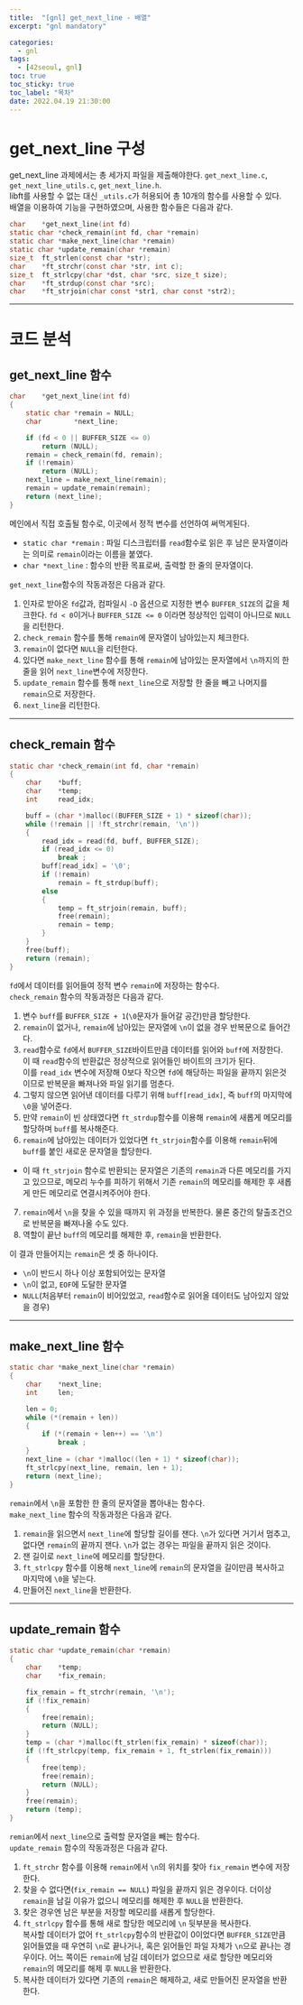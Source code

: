 ```yaml
---
title:  "[gnl] get_next_line - 배열"
excerpt: "gnl mandatory"

categories:
  - gnl
tags:
  - [42seoul, gnl]
toc: true
toc_sticky: true
toc_label: "목차"
date: 2022.04.19 21:30:00
---
```


# get_next_line 구성
get_next_line 과제에서는 총 세가지 파일을 제출해야한다.
`get_next_line.c`, `get_next_line_utils.c`, `get_next_line.h`.    
libft를 사용할 수 없는 대신 `_utils.c`가 허용되어 총 10개의 함수를 사용할 수 있다.    
배열을 이용하여 기능을 구현하였으며, 사용한 함수들은 다음과 같다.    
```c 
char	*get_next_line(int fd)
static char	*check_remain(int fd, char *remain)
static char	*make_next_line(char *remain)
static char	*update_remain(char *remain)
size_t	ft_strlen(const char *str);
char	*ft_strchr(const char *str, int c);
size_t	ft_strlcpy(char *dst, char *src, size_t size);
char	*ft_strdup(const char *src);
char	*ft_strjoin(char const *str1, char const *str2);
```

***

# 코드 분석

## get_next_line 함수

```c
char	*get_next_line(int fd)
{
	static char	*remain = NULL;
	char		*next_line;

	if (fd < 0 || BUFFER_SIZE <= 0)
		return (NULL);
	remain = check_remain(fd, remain);
	if (!remain)
		return (NULL);
	next_line = make_next_line(remain);
	remain = update_remain(remain);
	return (next_line);
}
```
메인에서 직접 호출될 함수로, 이곳에서 정적 변수를 선언하여 써먹게된다.    
* `static char *remain` : 파일 디스크립터를 `read`함수로 읽은 후 남은 문자열이라는 의미로 `remain`이라는 이름을 붙였다.
* `char	*next_line` : 함수의 반환 목표로써, 출력할 한 줄의 문자열이다.    

`get_next_line`함수의 작동과정은 다음과 같다.    
1. 인자로 받아온 `fd`값과, 컴파일시 `-D` 옵션으로 지정한 변수 `BUFFER_SIZE`의 값을 체크한다. `fd < 0`이거나 `BUFFER_SIZE <= 0` 이라면 정상적인 입력이 아니므로 `NULL`을 리턴한다.    
2. `check_remain` 함수를 통해 `remain`에 문자열이 남아있는지 체크한다.    
3. `remain`이 없다면 `NULL`을 리턴한다.
4. 있다면 `make_next_line` 함수를 통해 `remain`에 남아있는 문자열에서 `\n`까지의 한 줄을 읽어 `next_line`변수에 저장한다. 
5. `update_remain` 함수를 통해 `next_line`으로 저장할 한 줄을 빼고 나머지를 `remain`으로 저장한다.
6. `next_line`을 리턴한다.

***

## check_remain 함수

```c
static char	*check_remain(int fd, char *remain)
{
	char	*buff;
	char	*temp;
	int		read_idx;

	buff = (char *)malloc((BUFFER_SIZE + 1) * sizeof(char));
	while (!remain || !ft_strchr(remain, '\n'))
	{
		read_idx = read(fd, buff, BUFFER_SIZE);
		if (read_idx <= 0)
			break ;
		buff[read_idx] = '\0';
		if (!remain)
			remain = ft_strdup(buff);
		else
		{	
			temp = ft_strjoin(remain, buff);
			free(remain);
			remain = temp;
		}
	}
	free(buff);
	return (remain);
}
```
`fd`에서 데이터를 읽어들여 정적 변수 `remain`에 저장하는 함수다.    
`check_remain` 함수의 작동과정은 다음과 같다.
1. 변수 `buff`를 `BUFFER_SIZE + 1`(`\0`문자가 들어갈 공간)만큼 할당한다.    
2. `remain`이 없거나, `remain`에 남아있는 문자열에 `\n`이 없을 경우 반복문으로 들어간다.    
3. `read`함수로 `fd`에서 `BUFFER_SIZE`바이트만큼 데이터를 읽어와 `buff`에 저장한다.    
이 때 `read`함수의 반환값은 정상적으로 읽어들인 바이트의 크기가 된다.    
이를 `read_idx` 변수에 저장해 0보다 작으면 `fd`에 해당하는 파일을 끝까지 읽은것이므로 반복문을 빠져나와 파일 읽기를 멈춘다.    
4. 그렇지 않으면 읽어낸 데이터를 다루기 위해 `buff[read_idx]`, 즉 `buff`의 마지막에 `\0`을 넣어준다.    
5. 만약 `remain`이 빈 상태였다면 `ft_strdup`함수를 이용해 `remain`에 새롭게 메모리를 할당하며 `buff`를 복사해준다.    
6. `remain`에 남아있는 데이터가 있었다면 `ft_strjoin`함수를 이용해 `remain`뒤에 `buff`를 붙인 새로운 문자열을 할당한다.    
* 이 때 `ft_strjoin` 함수로 반환되는 문자열은 기존의 `remain`과 다른 메모리를 가지고 있으므로, 메모리 누수를 피하기 위해서 기존 `remain`의 메모리를 해제한 후 새롭게 만든 메모리로 연결시켜주어야 한다.    
7. `remain`에서 `\n`을 찾을 수 있을 때까지 위 과정을 반복한다. 물론 중간의 탈출조건으로 반복문을 빠져나올 수도 있다.    
8. 역할이 끝난 `buff`의 메모리를 해제한 후, `remain`을 반환한다.    

이 결과 만들어지는 `remain`은 셋 중 하나이다.
* `\n`이 반드시 하나 이상 포함되어있는 문자열    
* `\n`이 없고, `EOF`에 도달한 문자열    
* `NULL`(처음부터 `remain`이 비어있었고, `read`함수로 읽어올 데이터도 남아있지 않았을 경우)    

***

## make_next_line 함수

```c
static char	*make_next_line(char *remain)
{
	char	*next_line;
	int		len;

	len = 0;
	while (*(remain + len))
	{
		if (*(remain + len++) == '\n')
			break ;
	}
	next_line = (char *)malloc((len + 1) * sizeof(char));
	ft_strlcpy(next_line, remain, len + 1);
	return (next_line);
}

```
`remain`에서 `\n`을 포함한 한 줄의 문자열을 뽑아내는 함수다.    
`make_next_line` 함수의 작동과정은 다음과 같다.    
1. `remain`을 읽으면서 `next_line`에 할당할 길이를 잰다. `\n`가 있다면 거기서 멈추고, 없다면 `remain`의 끝까지 잰다. `\n`가 없는 경우는 파일을 끝까지 읽은 것이다.    
2. 잰 길이로 `next_line`에 메모리를 할당한다.    
3. `ft_strlcpy` 함수를 이용해 `next_line`에 `remain`의 문자열을 길이만큼 복사하고 마지막에 `\0`을 넣는다.
4. 만들어진 `next_line`을 반환한다.

***

## update_remain 함수

```c
static char	*update_remain(char *remain)
{
	char	*temp;
	char	*fix_remain;

	fix_remain = ft_strchr(remain, '\n');
	if (!fix_remain)
	{
		free(remain);
		return (NULL);
	}
	temp = (char *)malloc(ft_strlen(fix_remain) * sizeof(char));
	if (!ft_strlcpy(temp, fix_remain + 1, ft_strlen(fix_remain)))
	{
		free(temp);
		free(remain);
		return (NULL);
	}
	free(remain);
	return (temp);
}
```
`remian`에서 `next_line`으로 출력할 문자열을 빼는 함수다.    
`update_remain` 함수의 작동과정은 다음과 같다.    
1. `ft_strchr` 함수를 이용해 `remain`에서 `\n`의 위치를 찾아 `fix_remain` 변수에 저장한다.    
2. 찾을 수 없다면(`fix_remain == NULL`) 파일을 끝까지 읽은 경우이다. 더이상 `remain`을 남길 이유가 없으니 메모리를 해제한 후 `NULL`을 반환한다.    
3. 찾은 경우엔 남은 부분을 저장할 메모리를 새롭게 할당한다.    
4. `ft_strlcpy` 함수를 통해 새로 할당한 메모리에 `\n` 뒷부분을 복사한다.    
복사할 데이터가 없어 `ft_strlcpy`함수의 반환값이 0이었다면 `BUFFER_SIZE`만큼 읽어들였을 때 우연히 `\n`로 끝나거나, 혹은 읽어들인 파일 자체가 `\n`으로 끝나는 경우이다. 어느 쪽이든 `remain`에 남길 데이터가 없으므로 새로 할당한 메모리와 `remain`의 메모리를 해제 후 `NULL`을 반환한다.    
5. 복사한 데이터가 있다면 기존의 `remain`은 해제하고, 새로 만들어진 문자열을 반환한다.    

